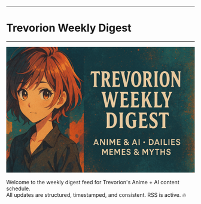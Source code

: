<hr>
<h1>Trevorion Weekly Digest</h1>
<hr>
<img src="/assets/Banner.png" alt="Trevorion Weekly Digest Banner" style="width: 640px; height: auto;" />

Welcome to the weekly digest feed for Trevorion's Anime + AI content schedule.  
All updates are structured, timestamped, and consistent. RSS is active. 🔥
